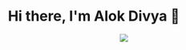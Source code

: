 <h1 align="center"> Hi there, I'm Alok Divya 👋</h1>

<img align="right" width = "200px" src="https://media.giphy.com/media/Ah3zHH7hvsSB2/giphy.gif">
<!--
**alokdivya/alokdivya** is a ✨ _special_ ✨ repository because its `README.md` (this file) appears on your GitHub profile.

Here are some ideas to get you started:

- 🔭 I’m currently working on ...
- 🌱 I’m currently learning ...
- 👯 I’m looking to collaborate on ...
- 🤔 I’m looking for help with ...
- 💬 Ask me about ...
- 📫 How to reach me: ...
- 😄 Pronouns: ...
- ⚡ Fun fact: ...
-->

--  Currently working on improving my skills.
- 📫 Connect at: alokdivyaiitdh@gmail.com


### Connect with me:

<a href="https://www.linkedin.com/in/alokdivya/" target="_blank">
  <img align="left" alt="codejay411" | Linkedin" title="LinkedIn" width="22px" src="https://raw.githubusercontent.com/simple-icons/simple-icons/ed4a5bf635c3e9716b6cad0862b19aad877186e8/icons/linkedin.svg"> 
</a>

<br /><br />
